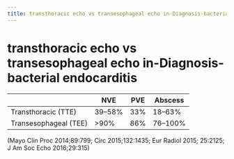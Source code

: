 ```yaml
---
title: transthoracic echo vs transesophageal echo in-Diagnosis-bacterial endocarditis
---
```

# transthoracic echo vs transesophageal echo in-Diagnosis-bacterial endocarditis

|                       | NVE    | PVE | Abscess |
|-----------------------|--------|-----|---------|
| Transthoracic (TTE)   | 39–58% | 33% | 18–63%  |
| Transesophageal (TEE) | >90%   | 86% | 76–100% |

(Mayo Clin Proc 2014;89:799; Circ 2015;132:1435; Eur Radiol 2015; 25:2125; J Am Soc Echo 2016;29:315)

